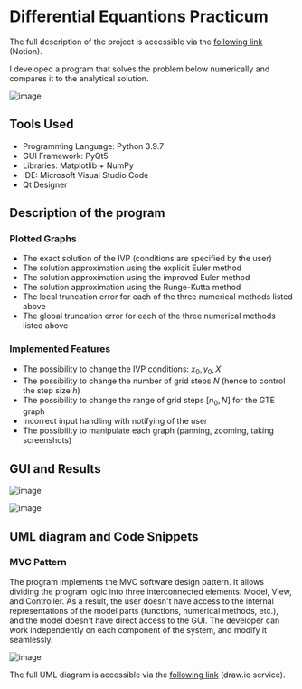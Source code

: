 # Differential Equantions Practicum

The full description of the project is accessible via the [following link](https://humdrum-cardboard-41e.notion.site/DE-Computational-Practicum-b5d98074cabf49eda1a0cddae9046caa) (Notion).

I developed a program that solves the problem below numerically and compares it to the analytical solution.

![image](https://user-images.githubusercontent.com/48735488/149514259-315018e5-4cac-4db6-bc6d-3817ab29bb08.png)

## Tools Used

- Programming Language: Python 3.9.7
- GUI Framework: PyQt5
- Libraries: Matplotlib + NumPy
- IDE: Microsoft Visual Studio Code
- Qt Designer

## Description of the program

### Plotted Graphs

- The exact solution of the IVP (conditions are specified by the user)
- The solution approximation using the explicit Euler method
- The solution approximation using the improved Euler method
- The solution approximation using the Runge-Kutta method
- The local truncation error for each of the three numerical methods listed above
- The global truncation error for each of the three numerical methods listed above

### Implemented Features

- The possibility to change the IVP conditions: $x_0, y_0, X$
- The possibility to change the number of grid steps $N$ (hence to control the step size $h$)
- The possibility to change the range of grid steps $[n_0,N]$ for the GTE graph
- Incorrect input handling with notifying of the user
- The possibility to manipulate each graph (panning, zooming, taking screenshots)

## GUI and Results

![image](https://user-images.githubusercontent.com/48735488/149515020-dc35d1a5-dab2-4d8f-a14c-0c93a03c9c9f.png)

![image](https://user-images.githubusercontent.com/48735488/149515055-37587f66-9131-4888-aae1-848dc5b5127f.png)

## UML diagram and Code Snippets

### MVC Pattern

The program implements the MVC software design pattern. It allows dividing the program logic into three interconnected elements: Model, View, and Controller. As a result, the user doesn't have access to the internal representations of the model parts (functions, numerical methods, etc.), and the model doesn't have direct access to the GUI. The developer can work independently on each component of the system, and modify it seamlessly.

![image](https://user-images.githubusercontent.com/48735488/149515924-cc2c5ab0-2c51-4f2b-beda-3f1468f29aaf.png)

The full UML diagram is accessible via the [following link](https://drive.google.com/file/d/1BdUVslKDe8lsG8E9p0F3aTxw7oU44NuU/view?usp=sharing) (draw.io service).
